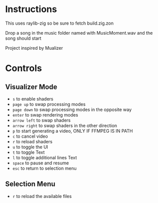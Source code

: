 # Instructions

This uses raylib-zig so be sure to fetch build.zig.zon

Drop a song in the music folder named with MusicMoment.wav and the song should start

Project inspired by Mualizer

# Controls

## Visualizer Mode

- `s` to enable shaders
- `page up` to swap processing modes
- `page down` to swap processing modes in the opposite way
- `enter` to swap rendering modes
- `arrow left` to swap shaders
- `arrow right` to swap shaders in the other direction
- `p` to start generating a video, ONLY IF FFMPEG IS IN PATH
- `c` to cancel video
- `r` to reload shaders
- `u` to toggle the UI
- `t` to toggle Text
- `l` to toggle additional lines Text
- `space` to pause and resume
- `esc` to return to selection menu

## Selection Menu

- `r` to reload the available files